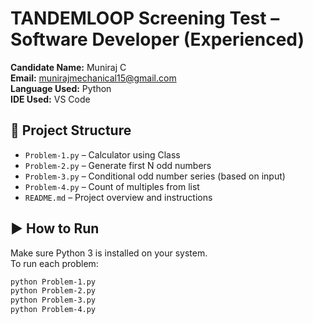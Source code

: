 # TANDEMLOOP Screening Test – Software Developer (Experienced)

**Candidate Name:** Muniraj C  
**Email:** munirajmechanical15@gmail.com  
**Language Used:** Python  
**IDE Used:** VS Code  

## 📁 Project Structure

- `Problem-1.py` – Calculator using Class
- `Problem-2.py` – Generate first N odd numbers
- `Problem-3.py` – Conditional odd number series (based on input)
- `Problem-4.py` – Count of multiples from list
- `README.md` – Project overview and instructions

## ▶️ How to Run

Make sure Python 3 is installed on your system.  
To run each problem:

```bash
python Problem-1.py
python Problem-2.py
python Problem-3.py
python Problem-4.py
